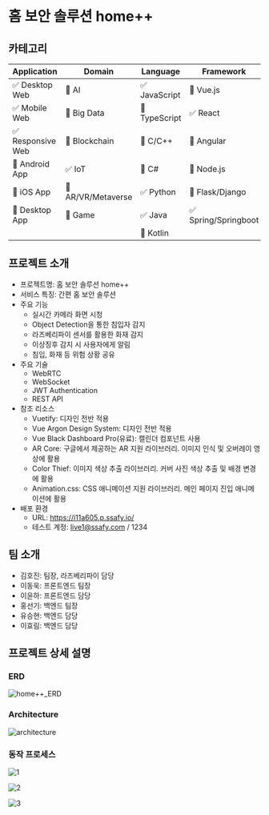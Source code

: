 # 홈 보안 솔루션 home++

<!-- 필수 항목 -->

## 카테고리

| Application | Domain | Language | Framework |
| ---- | ---- | ---- | ---- |
| :white_check_mark: Desktop Web | :black_square_button: AI | :white_check_mark: JavaScript | :black_square_button: Vue.js |
| :white_check_mark: Mobile Web | :black_square_button: Big Data | :black_square_button: TypeScript | :white_check_mark: React |
| :white_check_mark: Responsive Web | :black_square_button: Blockchain | :black_square_button: C/C++ | :black_square_button: Angular |
| :black_square_button: Android App | :white_check_mark: IoT | :black_square_button: C# | :black_square_button: Node.js |
| :black_square_button: iOS App | :black_square_button: AR/VR/Metaverse | :white_check_mark: Python | :black_square_button: Flask/Django |
| :black_square_button: Desktop App | :black_square_button: Game | :white_check_mark: Java | :white_check_mark: Spring/Springboot |
| | | :black_square_button: Kotlin | |

<!-- 필수 항목 -->

## 프로젝트 소개

* 프로젝트명: 홈 보안 솔루션 home++
* 서비스 특징: 간편 홈 보안 솔루션
* 주요 기능
  - 실시간 카메라 화면 시청
  - Object Detection을 통한 침입자 감지
  - 라즈베리파이 센서를 활용한 화재 감지
  - 이상징후 감지 시 사용자에게 알림
  - 침입, 화재 등 위험 상황 공유
* 주요 기술
  - WebRTC
  - WebSocket
  - JWT Authentication
  - REST API
* 참조 리소스
  * Vuetify: 디자인 전반 적용
  * Vue Argon Design System: 디자인 전반 적용
  * Vue Black Dashboard Pro(유료): 캘린더 컴포넌트 사용
  * AR Core: 구글에서 제공하는 AR 지원 라이브러리. 이미지 인식 및 오버레이 영상에 활용
  * Color Thief: 이미지 색상 추출 라이브러리. 커버 사진 색상 추출 및 배경 변경에 활용
  * Animation.css: CSS 애니메이션 지원 라이브러리. 메인 페이지 진입 애니메이션에 활용
* 배포 환경
  - URL: https://i11a605.p.ssafy.io/
  - 테스트 계정: live1@ssafy.com / 1234

<!-- 자유 양식 -->

## 팀 소개
* 김호진: 팀장, 라즈베리파이 담당
* 이동욱: 프론트엔드 팀장
* 이윤하: 프론트엔드 담당
* 홍선기: 백엔드 팀장
* 유승현: 백엔드 담당
* 이효림: 백엔드 담당

<!-- 자유 양식 -->

## 프로젝트 상세 설명

### ERD
![home++_ERD](/uploads/47906a4070c5809eef5876b003c062c1/home++_ERD.png)

### Architecture
![architecture](/uploads/c5a2a4569c9e355b1d6975184db5f6fb/architecture.png)

### 동작 프로세스
![1](/uploads/24e5f9929c2a1da977548b5296a9aad6/1.png)

![2](/uploads/81e2a9e071876bada128953bac0c52bb/2.png)

![3](/uploads/43c380af303f26a3dba54bbba2d32605/3.png)

